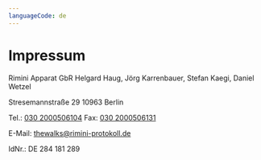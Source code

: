 ```yaml
---
languageCode: de
---
```

# Impressum

Rimini Apparat GbR
Helgard Haug, Jörg Karrenbauer, Stefan Kaegi, Daniel Wetzel

Stresemannstraße 29
10963 Berlin

Tel.: [030 2000506104](tel:+49302000506104)
Fax: [030 2000506131](tel:+49302000506131)

E-Mail: [thewalks@rimini-protokoll.de](mailto:thewalks@rimini-protokoll.de)

IdNr.: DE 284 181 289  
